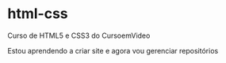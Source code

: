 # html-css

Curso de HTML5 e CSS3 do CursoemVideo

Estou aprendendo a criar site e agora vou gerenciar repositórios
